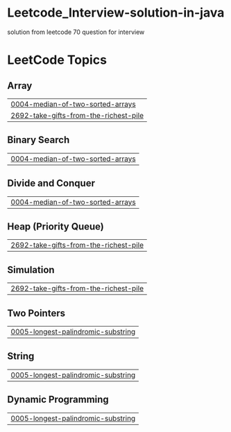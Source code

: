 # Leetcode_Interview-solution-in-java
solution from leetcode 70 question for interview

<!---LeetCode Topics Start-->
# LeetCode Topics
## Array
|  |
| ------- |
| [0004-median-of-two-sorted-arrays](https://github.com/ravikantt45/Leetcode_Interview-solution-in-java/tree/master/0004-median-of-two-sorted-arrays) |
| [2692-take-gifts-from-the-richest-pile](https://github.com/ravikantt45/Leetcode_Interview-solution-in-java/tree/master/2692-take-gifts-from-the-richest-pile) |
## Binary Search
|  |
| ------- |
| [0004-median-of-two-sorted-arrays](https://github.com/ravikantt45/Leetcode_Interview-solution-in-java/tree/master/0004-median-of-two-sorted-arrays) |
## Divide and Conquer
|  |
| ------- |
| [0004-median-of-two-sorted-arrays](https://github.com/ravikantt45/Leetcode_Interview-solution-in-java/tree/master/0004-median-of-two-sorted-arrays) |
## Heap (Priority Queue)
|  |
| ------- |
| [2692-take-gifts-from-the-richest-pile](https://github.com/ravikantt45/Leetcode_Interview-solution-in-java/tree/master/2692-take-gifts-from-the-richest-pile) |
## Simulation
|  |
| ------- |
| [2692-take-gifts-from-the-richest-pile](https://github.com/ravikantt45/Leetcode_Interview-solution-in-java/tree/master/2692-take-gifts-from-the-richest-pile) |
## Two Pointers
|  |
| ------- |
| [0005-longest-palindromic-substring](https://github.com/ravikantt45/Leetcode_Interview-solution-in-java/tree/master/0005-longest-palindromic-substring) |
## String
|  |
| ------- |
| [0005-longest-palindromic-substring](https://github.com/ravikantt45/Leetcode_Interview-solution-in-java/tree/master/0005-longest-palindromic-substring) |
## Dynamic Programming
|  |
| ------- |
| [0005-longest-palindromic-substring](https://github.com/ravikantt45/Leetcode_Interview-solution-in-java/tree/master/0005-longest-palindromic-substring) |
<!---LeetCode Topics End-->